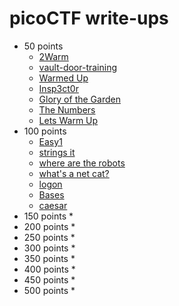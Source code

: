 # picoCTF write-ups

* 50 points
    * [2Warm](2Warm.md)
    * [vault-door-training](vault-door-training.md)
    * [Warmed Up](warmed-up.md)
    * [Insp3ct0r](Insp3ct0r.md)
    * [Glory of the Garden](glory-of-the-garden.md)
    * [The Numbers](the-numbers.md)
    * [Lets Warm Up](lets-warm-up.md)
* 100 points
    * [Easy1](Easy1.md)
    * [strings it](strings_it.md)
    * [where are the robots](where_are_the_robots.md)
    * [what's a net cat?](whats_a_net_cat.md)
    * [logon](logon.md)
    * [Bases](bases.md)
    * [caesar](caesar.md)
* 150 points
    * 
* 200 points
    * 
* 250 points
    * 
* 300 points
    * 
* 350 points
    * 
* 400 points
    * 
* 450 points
    * 
* 500 points
    * 